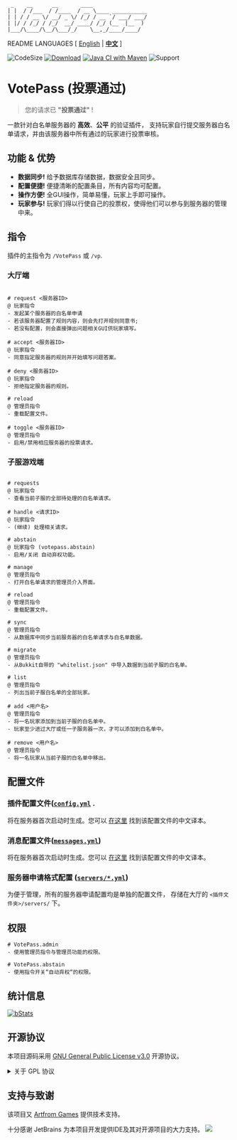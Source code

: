 ```text
 _    __      __       ____                 
| |  / /___  / /____  / __ \____ ___________
| | / / __ \/ __/ _ \/ /_/ / __ `/ ___/ ___/
| |/ / /_/ / /_/  __/ ____/ /_/ (__  |__  ) 
|___/\____/\__/\___/_/    \__,_/____/____/      
```

README LANGUAGES [ [English](README.md) | [**中文**](README_CN.md)  ]

![CodeSize](https://img.shields.io/github/languages/code-size/ArtformGames/VotePass)
[![Download](https://img.shields.io/github/downloads/ArtformGames/VotePass/total)](https://github.com/ArtformGames/VotePass/releases)
[![Java CI with Maven](https://github.com/ArtformGames/VotePass/actions/workflows/maven.yml/badge.svg?branch=master)](https://github.com/ArtformGames/VotePass/actions/workflows/maven.yml)
![Support](https://img.shields.io/badge/Minecraft-Java%201.8--Latest-green)


# **VotePass** (投票通过)

> 您的请求已 **"投票通过"** !
> 
一款针对白名单服务器的 **高效**、**公平** 的验证插件，
支持玩家自行提交服务器白名单请求，并由该服务器中所有通过的玩家进行投票审核。

## 功能 & 优势

- **数据同步!** 给予数据库存储数据，数据安全且同步。
- **配置便捷!** 便捷清晰的配置条目，所有内容均可配置。
- **操作方便!** 全GUI操作，简单易懂，玩家上手即可操作。
- **玩家参与!** 玩家们得以行使自己的投票权，使得他们可以参与到服务器的管理中来。

## 指令

插件的主指令为 `/VotePass` 或 `/vp`.

### 大厅端

```text

# request <服务器ID>
@ 玩家指令
- 发起某个服务器的白名单申请
- 若该服务器配置了规则内容，则会先打开规则同意书;
- 若没有配置，则会直接弹出问题相关GUI供玩家填写。

# accept <服务器ID>
@ 玩家指令
- 同意指定服务器的规则并开始填写问题答案。

# deny <服务器ID>
@ 玩家指令
- 拒绝指定服务器的规则。

# reload
@ 管理员指令
- 重载配置文件。

# toggle <服务器ID>
@ 管理员指令
- 启用/禁用相应服务器的投票请求。

```

### 子服游戏端

```text

# requests
@ 玩家指令
- 查看当前子服的全部待处理的白名单请求。

# handle <请求ID>
@ 玩家指令
- (继续) 处理相关请求。

# abstain
@ 玩家指令 (votepass.abstain)
- 启用/关闭 自动弃权功能。

# manage
@ 管理员指令
- 打开白名单请求的管理员介入界面。

# reload
@ 管理员指令
- 重载配置文件。

# sync
@ 管理员指令
- 从数据库中同步当前服务器的白名单请求与白名单数据。

# migrate
@ 管理员指令
- 从Bukkit自带的 "whitelist.json" 中导入数据到当前子服的白名单。

# list
@ 管理员指令
- 列出当前子服白名单的全部玩家。

# add <用户名>
@ 管理员指令
- 将一名玩家添加到当前子服的白名单中。
- 玩家至少进过大厅或任一子服务器一次，才可以添加到白名单中。

# remove <用户名>
@ 管理员指令
- 将一名玩家从当前子服的白名单中移出。

```

## 配置文件

### 插件配置文件([`config.yml`]() .

将在服务器首次启动时生成。您可以 [在这里](https://github.com/ArtformGames/VotePass-Translations) 找到该配置文件的中文译本。

### 消息配置文件([`messages.yml`]())

将在服务器首次启动时生成。您可以 [在这里](https://github.com/ArtformGames/VotePass-Translations) 找到该配置文件的中文译本。

### 服务器申请格式配置 ([`servers/*.yml`](lobby/plugin/src/main/resources/servers/survival.yml))

为便于管理，所有的服务器申请配置均是单独的配置文件， 存储在大厅的 `<插件文件夹>/servers/` 下。

## 权限

```text
# VotePass.admin
- 使用管理员指令与管理员功能的权限。

# VotePass.abstain
- 使用指令开关“自动弃权“的权限。
```

## 统计信息

[![bStats](https://bstats.org/signatures/bukkit/VotePass.svg)](https://bstats.org/plugin/bukkit/VotePass/18946)

## 开源协议

本项目源码采用 [GNU General Public License v3.0](https://opensource.org/licenses/GPL-3.0) 开源协议。

<details>
  <summary>关于 GPL 协议</summary>

> GNU General Public Licence (GPL) 有可能是开源界最常用的许可模式。GPL 保证了所有开发者的权利，同时为使用者提供了足够的复制，分发，修改的权利：
>
> #### 可自由复制
> 你可以将软件复制到你的电脑，你客户的电脑，或者任何地方。复制份数没有任何限制。
> #### 可自由分发
> 在你的网站提供下载，拷贝到U盘送人，或者将源代码打印出来从窗户扔出去（环保起见，请别这样做）。
> #### 可以用来盈利
> 你可以在分发软件的时候收费，但你必须在收费前向你的客户提供该软件的 GNU GPL 许可协议，以便让他们知道，他们可以从别的渠道免费得到这份软件，以及你收费的理由。
> #### 可自由修改
> 如果你想添加或删除某个功能，没问题，如果你想在别的项目中使用部分代码，也没问题，唯一的要求是，使用了这段代码的项目也必须使用 GPL 协议。
>
> 需要注意的是，分发的时候，需要明确提供源代码和二进制文件，另外，用于某些程序的某些协议有一些问题和限制，你可以看一下 @PierreJoye 写的 Practical Guide to GPL Compliance 一文。使用 GPL
> 协议，你必须在源代码代码中包含相应信息，以及协议本身。
>
> *以上文字来自 [五种开源协议GPL,LGPL,BSD,MIT,Apache](https://www.oschina.net/question/54100_9455) 。*
</details>

## 支持与致谢

该项目又 [Artfrom Games](https://github.com/ArtformGames/) 提供技术支持。

十分感谢 JetBrains 为本项目开发提供IDE及其对开源项目的大力支持。
[![](https://resources.jetbrains.com/storage/products/company/brand/logos/jb_beam.svg)](https://www.jetbrains.com/?from=https://github.com/ArtformGames/VotePass)

